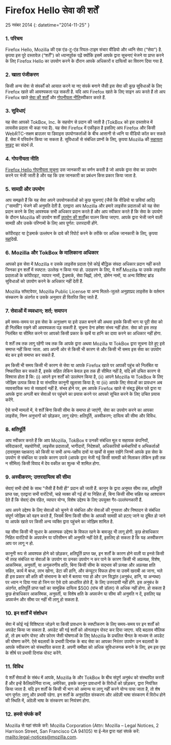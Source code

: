 # Firefox Hello सेवा की शर्तें

25 नवंबर 2014
{: datetime="2014-11-25" }

### 1. परिचय 

Firefox Hello, Mozilla की एक एंड-टु-एंड रियल-टाइम संचार वीडियो और ध्वनि सेवा (“सेवा”) है.  कृपया इस पूरे दस्तावेज़ (“शर्तें”) को ध्यानपूर्वक पढ़ें क्योंकि इसमें आपके द्वारा सूचनाएं भेजने या प्राप्त करने के लिए Firefox Hello का उपयोग करने के दौरान आपके अधिकारों व दायित्वों का विवरण दिया गया है.

### 2. खाता पंजीकरण

किसी अन्य सेवा से संपर्कों को आयात करने या नए संपर्क बनाने जैसी इस सेवा की कुछ सुविधाओं के लिए Firefox खाते की आवश्यकता पड़ सकती है.  यदि आप Firefox खाते के लिए साइन अप करते हैं तो आप Firefox खाते [सेवा की शर्तों](https://www.mozilla.org/about/legal/terms/services) और [गोपनीयता नीति](https://www.mozilla.org/privacy/firefox-cloud)स्वीकार करते हैं.

### 3. सुविधाएं

यह सेवा आपको TokBox, Inc. के सहयोग से प्रदान की जाती है (TokBox को इस दस्तावेज में लायसेंस प्रदाता भी कहा गया है).  यह सेवा Firefox में एकीकृत है इसलिए आप Firefox और किसी WebRTC-सक्षम ब्राउज़र या डिवाइस उपयोगकर्ताओं के बीच आसानी से ध्वनि या वीडियो कॉल कर सकते हैं.  सेवा में परिवर्तन किया जा सकता है.  सुविधाओं से संबंधित प्रश्नों के लिए, कृपया Mozilla की [सहायता साइट](https://support.mozilla.org/products/firefox) का संदर्भ लें. 

### 4. गोपनीयता नीति

[Firefox Hello गोपनीयता सूचना](https://www.mozilla.org/privacy/firefox-hello/) उस जानकारी का वर्णन करती है जो आपके द्वारा सेवा का उपयोग करने पर भेजी जाती है और यह कि उस जानकारी का प्रबंधन किस प्रकार किया जाता है.

### 5. सामग्री और उपयोग 

आप समझते हैं कि यह सेवा अपने उपयोगकर्ताओं को कुछ सूचनाएं (जैसे कि वीडियो या छवियां आदि) ("सामग्री") भेजने की अनुमति देती है.  एतद्वारा आप Mozilla और हमारे लाइसेंस प्रदाताओं को यह सेवा प्रदान करने के लिए आवश्यक सभी अधिकार प्रदान करते हैं और आप स्वीकार करते हैं कि सेवा के उपयोग के दौरान Mozilla की उपयोग शर्तों [उपयोग की शर्तों](https://www.mozilla.org/about/legal/acceptable-use)का पालन किया जाएगा. आपके द्वारा भेजी जाने वाली सामग्री और उसके परिणामों के लिए आप पूर्णत: उत्तरदायी होंगे. 

कॉपीराइट या ट्रेडमार्क उल्लंघन के दावे की रिपोर्ट करने के तरीके पर अधिक जानकारी के लिए, कृपया [यहां](https://www.mozilla.org/about/legal/report-abuse/)देखें.

### 6. Mozilla और TokBox के मालिकाना अधिकार

आपको इस सेवा में Mozilla व उसके लाइसेंस प्रदाता ऐसे कोई बौद्धिक संपदा अधिकार प्रदान नहीं करते जिनका इन शर्तों में स्पष्टत: उल्लेख न किया गया हो.  उदाहरण के लिए, ये शर्तें Mozilla या उसके लाइसेंस प्रदाताओं के कॉपीराइट, व्यापार नामों, ट्रेडमार्क, सेवा चिह्नों, लोगो, डोमेन नामों, या अन्य विशिष्ट ब्रांड सुविधाओं को उपयोग करने के अधिकार नहीं देती हैं.  

Mozilla सॉफ्टवेयर, Mozilla Public License या अन्य मिलते-जुलते अनुज्ञाप्रद लाइसेंस के वर्तमान संस्करण के अंतर्गत व उसके अनुसार ही वितरित किए जाते हैं.

### 7. सेवाओं में व्यवधान; शर्त; समापन

हमें समय-समय पर इस सेवा के अनुरक्षण या इसे उन्नत बनाने की अथवा इसके किसी भाग या पूरी सेवा को ही निलंबित रखने की आवश्यकता पड़ सकती है. सूचना देना हमेशा संभव नहीं होता. सेवा को इस तरह निलंबित या सीमित करने पर आपको किसी प्रकार के खर्चे या हानि का दावा करने का अधिकार नहीं होगा.

ये शर्तें तब तक लागू रहेंगी जब तक कि आपके द्वारा अथवा Mozilla या TokBox द्वारा सूचना देते हुए इसे समाप्त नहीं किया जाता. आप अपनी ओर से किसी भी कारण से और किसी भी समय इस सेवा का उपयोग बंद कर इसे समाप्त कर सकते हैं.

हम किसी भी समय किसी भी कारण से सेवा या आपके Firefox खाते पर आपकी पहुंच को निलंबित या निष्कासित कर सकते हैं, इसके सहित लेकिन केवल इस तक ही सीमित नहीं है, यदि हमें उचित कारण से विश्वास होता है कि: (i) आपने इन शर्तों को उल्लंघन किया है, (ii) आपने Mozilla या TokBox के लिए जोख़िम उत्पन्न किया है या संभावित कानूनी खुलासा किया है; या (iii) आपके लिए सेवाओं का प्रावधान अब व्यावसायिक रूप से व्यवहार्य नहीं है. संभव होने पर, हम आपके Firefox खाते से संबद्ध ईमेल पते द्वारा या आपके द्वारा अगली बार सेवाओं पर पहुंचने का प्रयास करने पर आपको सूचित करने के लिए उचित प्रयास करेंगे.

ऐसे सभी मामलों में, ये शर्तें बिना किसी सीमा के समाप्त हो जाएंगी, सेवा का उपयोग करने का आपका लाइसेंस, निम्न अनुभागों को छोड़कर, लागू रहेगा: क्षतिपूर्ति, अस्वीकरण; दायित्व की सीमा और विविध.

### 8. क्षतिपूर्ति

आप स्वीकार करते हैं कि आप Mozilla, TokBox व उनकी संबंधित मूल व सहायक कंपनियों,  संविदाकारों, सहयोगियों, लाइसेंस प्रदाताओं, भागीदारों, निदेशकों, अधिकारियों कर्मचारियों व अभिकर्ताओं (दावामुक्त पक्षकार) को किसी या सभी अन्य-पक्षीय दावों या खर्चों से मुक्त रखेंगे जिनमें आपके इस सेवा के उपयोग से संबंधित या उसके कारण उपजे (आपके द्वारा भेजी गई किसी सामग्री को मिलाकर लेकिन इसी तक न सीमित) किसी विवाद में देय वकील का शुल्क भी शामिल होगा.

### 9. अस्वीकरण; उत्तरदायित्व की सीमा

सेवाएं सभी दोषों के साथ "जैसी हैं वैसी ही"  प्रदान की जाती हैं. कानून के द्वारा अनुमत सीमा तक, क्षतिपूर्ति प्राप्त पक्ष, एतद्वारा सभी वारंटियों, चाहे व्यक्त की गई हों या निहित हों, बिना किसी सीमा सहित यह आश्वासन देते हैं कि सेवाएं दोष रहित, व्यापार योग्य, विशेष उद्देश्य के लिए उपयुक्त गैर-उल्लंघनकारी हैं.

आप अपने उद्देश्य के लिए सेवाओं को चुनने से संबंधित और सेवाओं की गुणवत्ता और निष्पादन से संबंधित संपूर्ण जोख़िम को वहन करते हैं, जिसमें बिना किसी सीमा के आपकी सामग्री को हटाए जाने या दूषित हो जाने या आपके खाते पर किसी अन्य व्यक्ति द्वारा पहुंचने का जोख़िम शामिल है.

यह सीमा किसी भी सुधार के आवश्यक उद्देश्य के विफल रहने के बावजूद भी लागू होगी. कुछ क्षेत्राधिकार निहित वारंटियों के अपवर्जन या परिसीमन की अनुमति नहीं देते हैं, इसलिए हो सकता है कि यह अस्वीकरण आप पर लागू न हो.

कानूनी रूप से आवश्‍यक होने को छोड़कर, क्षतिपूर्ति प्राप्त पक्ष, इन शर्तों के कारण होने वाली या इनसे किसी भी तरह संबंधित या सेवाओं के उपयोग या उनका उपयोग न कर पाने के कारण किसी भी अप्रत्यक्ष, विशेष, आकस्मिक, अनुवर्ती, या अनुकरणीय क्षति, बिना किसी सीमा के सद्भाव की प्रत्यक्ष और अप्रत्यक्ष क्षति सहित, कार्य में बाधा, लाभ खोना, डेटा की हानि, और कंप्‍यूटर विफल होना या उसमें खराबी आ जाना, भले ही इस प्रकार की क्षति की संभावना के बारे में बताया गया हो और उन सिद्धांत (अनुबंध, हानि, या अन्यथा) पर ध्यान न दिया गया हो जिन पर ऐसे दावे आधारित होते हैं, के लिए उत्तरदायी नहीं होंगे. इस अनुबंध के अंतर्गत, क्षतिपूर्ति प्राप्त पक्षों का सामूहिक दायित्व $500 (पांच सौ डॉलर) से अधिक नहीं होगा. हो सकता है कुछ क्षेत्राधिकार आकस्मिक, अनुवर्ती, या विशेष क्षति के अपवर्जन या सीमा की अनुमति न दें, इसलिए यह अपवर्जन और सीमा पर नहीं भी लागू हो सकता है.

### 10. इन शर्तों में संशोधन

सेवा में कोई नई विशिष्टता जोड़ने या किसी प्रावधान के स्पष्टीकरण के लिए समय-समय पर इन शर्तों को अपडेट किया जा सकता है. अपडेट की गई शर्तों को ऑनलाइन पोस्ट कर दिया जाएगा. यदि बदलाव मौलिक हों, तो हम ब्लॉग पोस्ट और फ़ोरम जैसी घोषणाओं के लिए Mozilla के प्रचलित चैनल के माध्यम से अपडेट की घोषणा करेंगे. ऐसे बदलावों के प्रभावी दिनांक के बाद सेवा का आपका निरंतर उपयोग उन बदलावों के आपके स्वीकरण को संस्थापित करता है. अपनी समीक्षा को अधिक सुविधाजनक बनाने के लिए, हम इस पृष्ठ के शीर्ष पर प्रभावी दिनांक पोस्ट करेंगे.

### 11. विविध

ये शर्तें सेवाओं के संबंध में आपके, Mozilla के और TokBox के बीच संपूर्ण अनुबंध को संस्थापित करती हैं और इन्हें कैलिफ़ोर्निया राज्य, अमेरिका, इसके कानून प्रावधानों के विरोधों को छोड़कर, द्वारा नियंत्रित किया जाता है. यदि इन शर्तों के किसी भी भाग को अमान्य या लागू नहीं करने योग्य पाया जाता है, तो शेष भाग पूर्णत: लागू और प्रभावी रहेगा. इन शर्तों के अनुवादित संस्करण और अंग्रेज़ी भाषा संस्करण में विरोध होने की स्थिति में, अंग्रेज़ी भाषा के संस्करण का नियंत्रण होगा.

### 12. हमसे संपर्क करें

Mozilla से यहां संपर्क करें: Mozilla Corporation (Attn: Mozilla – Legal Notices, 2 Harrison Street, San Francisco CA 94105) या ई-मेल द्वारा यहां संपर्क करें: <mailto:legal-notices@mozilla.com>.
